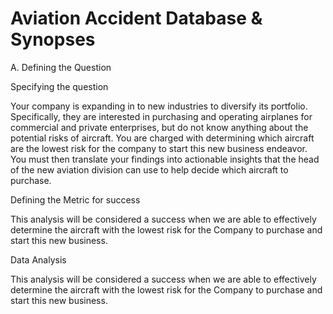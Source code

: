 # Aviation Accident Database & Synopses

A. Defining the Question

Specifying the question

Your company is expanding in to new industries to diversify its portfolio. Specifically, they are interested in purchasing and operating airplanes for commercial and private enterprises, but do not know anything about the potential risks of aircraft. You are charged with determining which aircraft are the lowest risk for the company to start this new business endeavor. You must then translate your findings into actionable insights that the head of the new aviation division can use to help decide which aircraft to purchase.

Defining the Metric for success

This analysis will be considered a success when we are able to effectively determine the aircraft with the lowest risk for the Company to purchase and start this new business.

Data Analysis

This analysis will be considered a success when we are able to effectively determine the aircraft with the lowest risk for the Company to purchase and start this new business.
